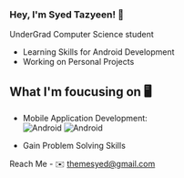 ### Hey, I'm Syed Tazyeen! 👋
 UnderGrad Computer Science student
 - Learning Skills for Android Development
 - Working on Personal Projects

## What I'm foucusing on 🖥️
 - Mobile Application Development:
   <br>
   <img src="https://img.icons8.com/?size=40&id=17836&format=png" alt = "Android"/>
   <img src="https://img.icons8.com/?size=40&id=7I3BjCqe9rjG&format=png" alt = "Android"/>
   <br>
 
   
 - Gain Problem Solving Skills




Reach Me - 
✉️ themesyed@gmail.com



<!--
**syedtazyeen/syedtazyeen** is a ✨ _special_ ✨ repository because its `README.md` (this file) appears on your GitHub profile.

Here are some ideas to get you started:

- 🔭 I’m currently working on ...
- 🌱 I’m currently learning ...
- 👯 I’m looking to collaborate on ...
- 🤔 I’m looking for help with ...
- 💬 Ask me about ...
- 📫 How to reach me: ...
- 😄 Pronouns: ...
- ⚡ Fun fact: ...
-->
